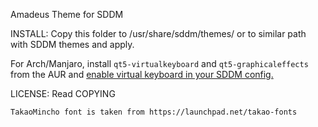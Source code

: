 Amadeus Theme for SDDM

INSTALL:
	Copy this folder to /usr/share/sddm/themes/ or to similar path with SDDM themes and apply.
	
For Arch/Manjaro, install `qt5-virtualkeyboard` and `qt5-graphicaleffects` from the AUR and [enable virtual keyboard in your SDDM config.](https://wiki.archlinux.org/index.php/SDDM#Enable_virtual_keyboard)

LICENSE:
	Read  COPYING

	TakaoMincho font is taken from https://launchpad.net/takao-fonts
	


